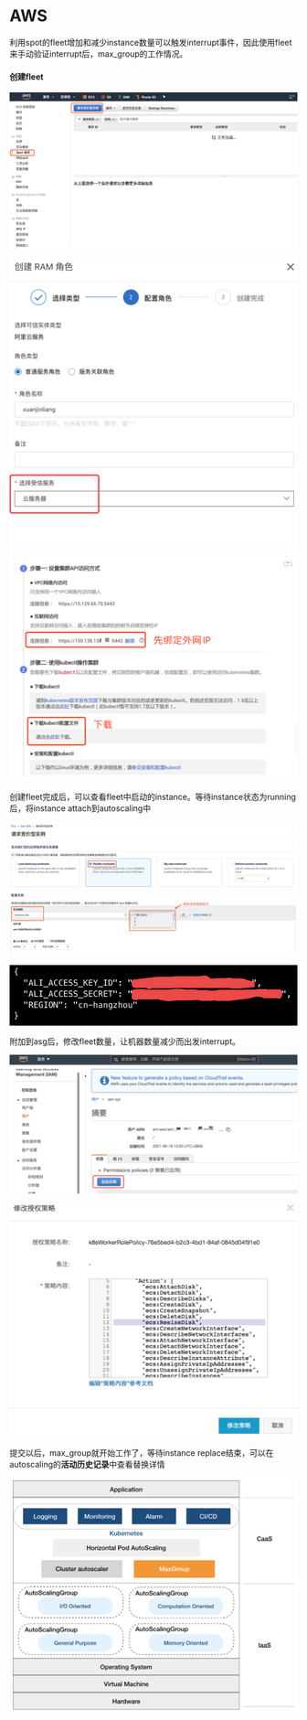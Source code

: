 # AWS

利用spot的fleet增加和减少instance数量可以触发interrupt事件，因此使用fleet来手动验证interrupt后，max\_group的工作情况。

#### 创建fleet

![](../../../.gitbook/assets/image.png)

![](../../../.gitbook/assets/image%20%28105%29.png)

![](../../../.gitbook/assets/image%20%2857%29.png)

创建fleet完成后，可以查看fleet中启动的instance。等待instance状态为running后，将instance attach到autoscaling中

![](../../../.gitbook/assets/image%20%2888%29.png)

![](../../../.gitbook/assets/image%20%2834%29.png)

附加到asg后，修改fleet数量，让机器数量减少而出发interrupt。

![](../../../.gitbook/assets/image%20%28117%29.png)

![](../../../.gitbook/assets/image%20%2832%29.png)

提交以后，max\_group就开始工作了，等待instance replace结束，可以在autoscaling的**活动历史记录**中查看替换详情

![](../../../.gitbook/assets/image%20%2877%29.png)

